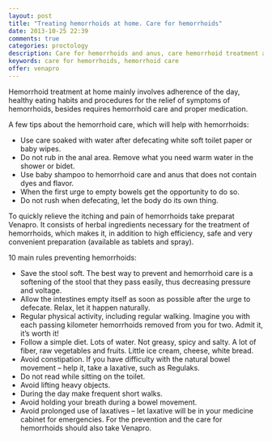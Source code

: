 ```yaml
---
layout: post
title: "Treating hemorrhoids at home. Care for hemorrhoids"
date: 2013-10-25 22:39
comments: true
categories: proctology
description: Care for hemorrhoids and anus, care hemorrhoid treatment at home
keywords: care for hemorrhoids, hemorrhoid care
offer: venapro
---
```

<p>Hemorrhoid treatment at home mainly involves adherence of the day, healthy eating habits and procedures for the relief of symptoms of hemorrhoids, besides requires hemorrhoid care and proper medication.</p>

<!-- more -->


<p>A few tips about the hemorrhoid care, which will help with hemorrhoids:</p>

<ul>
<li>Use care soaked with water after defecating white soft toilet paper or baby wipes.</li>
<li>Do not rub in the anal area. Remove what you need warm water in the shower or bidet.</li>
<li>Use baby shampoo to hemorrhoid care and anus that does not contain dyes and flavor.</li>
<li>When the first urge to empty bowels get the opportunity to do so.</li>
<li>Do not rush when defecating, let the body do its own thing.</li>
</ul>


<p>To quickly relieve the itching and pain of hemorrhoids take <span class="demo-button-click" id="demoT7">preparat Venapro</span>. It consists of herbal ingredients necessary for the treatment of hemorrhoids, which makes it, in addition to high efficiency, safe and very convenient preparation (available as tablets and spray).</p>

<p>10 main rules preventing hemorrhoids:</p>

<ul>
<li>Save the stool soft. The best way to prevent and hemorrhoid care is a softening of the stool that they pass easily, thus decreasing pressure and voltage.</li>
<li>Allow the intestines empty itself as soon as possible after the urge to defecate. Relax, let it happen naturally.</li>
<li>Regular physical activity, including regular walking. Imagine you with each passing kilometer hemorrhoids removed from you for two. Admit it, it&rsquo;s worth it!</li>
<li>Follow a simple diet. Lots of water. Not greasy, spicy and salty. A lot of fiber, raw vegetables and fruits. Little ice cream, cheese, white bread.</li>
<li>Avoid constipation. If you have difficulty with the natural bowel movement &ndash; help it, take a laxative, such as Regulaks.</li>
<li>Do not read while sitting on the toilet.</li>
<li>Avoid lifting heavy objects.</li>
<li>During the day make frequent short walks.</li>
<li>Avoid holding your breath during a bowel movement.</li>
<li>Avoid prolonged use of laxatives &ndash; let laxative will be in your medicine cabinet for emergencies.
For the prevention and the care for hemorrhoids should also take Venapro.</li>
</ul>
